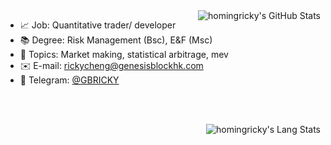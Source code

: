 [//]: https://github-readme-stats.vercel.app/api?username=homingricky&count_private=true&show_icons=true&theme=dark&include_all_commits=true

<img align="right" src="https://github-readme-stats.vercel.app/api?username=homingricky&count_private=true&show_icons=true&theme=dark&include_all_commits=true" alt="homingricky's GitHub Stats">


- :chart_with_upwards_trend: Job: Quantitative trader/ developer
- :books: Degree: Risk Management (Bsc), E&F (Msc)
- :pushpin: Topics: Market making, statistical arbitrage, mev
- :envelope: E-mail: [rickycheng@genesisblockhk.com](mailto:rickycheng@genesisblockhk.com)
- 💬 Telegram: [@GBRICKY](https://t.me/GBRICKY)

<br/><br/>


<img align="right" src="https://github-readme-stats.vercel.app/api/top-langs/?username=homingricky&hide_title=true&icon_color=79ff97&text_color=9f9f9f&bg_color=151515" alt="homingricky's Lang Stats">
